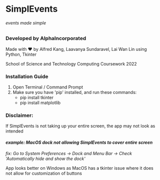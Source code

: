 # SimplEvents
###### *events made simple*
### **Developed by AlphaIncorporated**
Made with ❤️ by Alfred Kang, Laavanya Sundaravel, Lai Wan Lin using Python, Tkinter  
  
  School of Science and Technology Computing Coursework 2022

### **Installation Guide**
1. Open Terminal / Command Prompt
2. Make sure you have 'pip' installed, and run these commands: 
    - pip install tkinter
    - pip install matplotlib

### **Disclaimer:**
If SimplEvents is not taking up your entire screen, the app may not look as intended
#### *example: MacOS dock not allowing SimplEvents to cover entire screen*
*fix: Go to System Preferences -> Dock and Menu Bar -> Check 'Automatically hide and show the dock'*

App looks better on Windows as MacOS has a tkinter issue where it does not allow for customization of buttons

